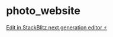 # photo_website

[Edit in StackBlitz next generation editor ⚡️](https://stackblitz.com/~/github.com/ZipoZ/photo_website)